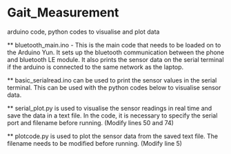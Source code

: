 Gait_Measurement
================

arduino code, python codes to visualise and plot data

** bluetooth_main.ino - This is the main code that needs to be loaded on to the Arduino Yun. It sets up the bluetooth communication between the phone and bluetooth LE module. It also prints the sensor data on the serial terminal if the arduino is connected to the same network as the laptop.

** basic_serialread.ino can be used to print the sensor values in the serial terminal. This can be used with the python codes below to visualise sensor data.

** serial_plot.py is used to visualise the sensor readings in real time and save the data in a text file. In the code, it is necessary to specify the serial port and filename before running. (Modify lines 50 and 74)

** plotcode.py is used to plot the sensor data from the saved text file. The filename needs to be modified before running. (Modify line 5)



